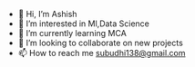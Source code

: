 - 👋 Hi, I’m Ashish
- 👀 I’m interested in Ml,Data Science
- 🌱 I’m currently learning MCA
- 💞️ I’m looking to collaborate on new projects
- 📫 How to reach me subudhi138@gmail.com

<!---
aksubudhi/aksubudhi is a ✨ special ✨ repository because its `README.md` (this file) appears on your GitHub profile.
You can click the Preview link to take a look at your changes.
--->
